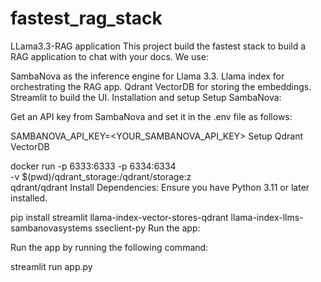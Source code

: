 # fastest_rag_stack

LLama3.3-RAG application
This project build the fastest stack to build a RAG application to chat with your docs. We use:

SambaNova as the inference engine for Llama 3.3.
Llama index for orchestrating the RAG app.
Qdrant VectorDB for storing the embeddings.
Streamlit to build the UI.
Installation and setup
Setup SambaNova:

Get an API key from SambaNova and set it in the .env file as follows:

SAMBANOVA_API_KEY=<YOUR_SAMBANOVA_API_KEY> 
Setup Qdrant VectorDB

docker run -p 6333:6333 -p 6334:6334 \
-v $(pwd)/qdrant_storage:/qdrant/storage:z \
qdrant/qdrant
Install Dependencies: Ensure you have Python 3.11 or later installed.

pip install streamlit llama-index-vector-stores-qdrant llama-index-llms-sambanovasystems sseclient-py
Run the app:

Run the app by running the following command:

streamlit run app.py
